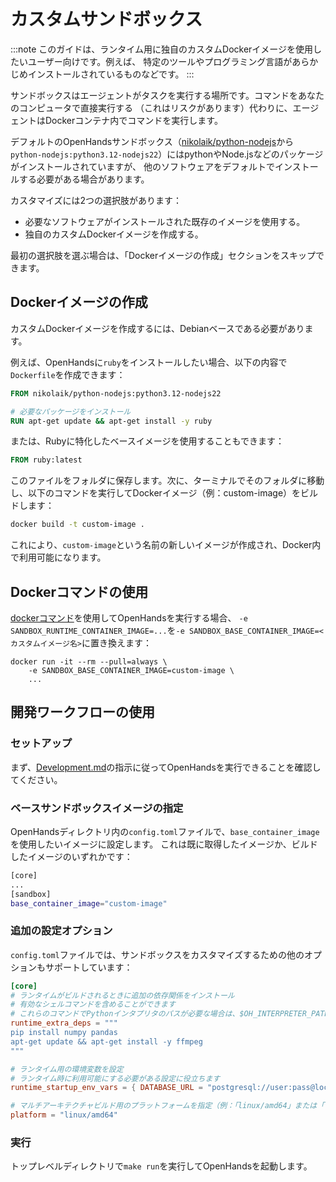 # カスタムサンドボックス

:::note
このガイドは、ランタイム用に独自のカスタムDockerイメージを使用したいユーザー向けです。例えば、
特定のツールやプログラミング言語があらかじめインストールされているものなどです。
:::

サンドボックスはエージェントがタスクを実行する場所です。コマンドをあなたのコンピュータで直接実行する
（これはリスクがあります）代わりに、エージェントはDockerコンテナ内でコマンドを実行します。

デフォルトのOpenHandsサンドボックス（[nikolaik/python-nodejs](https://hub.docker.com/r/nikolaik/python-nodejs)から
`python-nodejs:python3.12-nodejs22`）にはpythonやNode.jsなどのパッケージがインストールされていますが、
他のソフトウェアをデフォルトでインストールする必要がある場合があります。

カスタマイズには2つの選択肢があります：

- 必要なソフトウェアがインストールされた既存のイメージを使用する。
- 独自のカスタムDockerイメージを作成する。

最初の選択肢を選ぶ場合は、「Dockerイメージの作成」セクションをスキップできます。

## Dockerイメージの作成

カスタムDockerイメージを作成するには、Debianベースである必要があります。

例えば、OpenHandsに`ruby`をインストールしたい場合、以下の内容で`Dockerfile`を作成できます：

```dockerfile
FROM nikolaik/python-nodejs:python3.12-nodejs22

# 必要なパッケージをインストール
RUN apt-get update && apt-get install -y ruby
```

または、Rubyに特化したベースイメージを使用することもできます：

```dockerfile
FROM ruby:latest
```

このファイルをフォルダに保存します。次に、ターミナルでそのフォルダに移動し、以下のコマンドを実行してDockerイメージ（例：custom-image）をビルドします：
```bash
docker build -t custom-image .
```

これにより、`custom-image`という名前の新しいイメージが作成され、Docker内で利用可能になります。

## Dockerコマンドの使用

[dockerコマンド](/modules/usage/installation#start-the-app)を使用してOpenHandsを実行する場合、
`-e SANDBOX_RUNTIME_CONTAINER_IMAGE=...`を`-e SANDBOX_BASE_CONTAINER_IMAGE=<カスタムイメージ名>`に置き換えます：

```commandline
docker run -it --rm --pull=always \
    -e SANDBOX_BASE_CONTAINER_IMAGE=custom-image \
    ...
```

## 開発ワークフローの使用

### セットアップ

まず、[Development.md](https://github.com/All-Hands-AI/OpenHands/blob/main/Development.md)の指示に従ってOpenHandsを実行できることを確認してください。

### ベースサンドボックスイメージの指定

OpenHandsディレクトリ内の`config.toml`ファイルで、`base_container_image`を使用したいイメージに設定します。
これは既に取得したイメージか、ビルドしたイメージのいずれかです：

```bash
[core]
...
[sandbox]
base_container_image="custom-image"
```

### 追加の設定オプション

`config.toml`ファイルでは、サンドボックスをカスタマイズするための他のオプションもサポートしています：

```toml
[core]
# ランタイムがビルドされるときに追加の依存関係をインストール
# 有効なシェルコマンドを含めることができます
# これらのコマンドでPythonインタプリタのパスが必要な場合は、$OH_INTERPRETER_PATH変数を使用できます
runtime_extra_deps = """
pip install numpy pandas
apt-get update && apt-get install -y ffmpeg
"""

# ランタイム用の環境変数を設定
# ランタイム時に利用可能にする必要がある設定に役立ちます
runtime_startup_env_vars = { DATABASE_URL = "postgresql://user:pass@localhost/db" }

# マルチアーキテクチャビルド用のプラットフォームを指定（例：「linux/amd64」または「linux/arm64」）
platform = "linux/amd64"
```

### 実行

トップレベルディレクトリで```make run```を実行してOpenHandsを起動します。